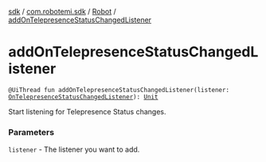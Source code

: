 [sdk](../../index.md) / [com.robotemi.sdk](../index.md) / [Robot](index.md) / [addOnTelepresenceStatusChangedListener](./add-on-telepresence-status-changed-listener.md)

# addOnTelepresenceStatusChangedListener

`@UiThread fun addOnTelepresenceStatusChangedListener(listener: `[`OnTelepresenceStatusChangedListener`](../../com.robotemi.sdk.listeners/-on-telepresence-status-changed-listener/index.md)`): `[`Unit`](https://kotlinlang.org/api/latest/jvm/stdlib/kotlin/-unit/index.html)

Start listening for Telepresence Status changes.

### Parameters

`listener` - The listener you want to add.